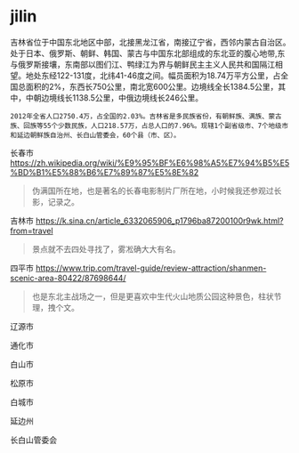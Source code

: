 # jilin

吉林省位于中国东北地区中部，北接黑龙江省，南接辽宁省，西邻内蒙古自治区。处于日本、俄罗斯、朝鲜、韩国、蒙古与中国东北部组成的东北亚的腹心地带,东与俄罗斯接壤，东南部以图们江、鸭绿江为界与朝鲜民主主义人民共和国隔江相望。地处东经122-131度，北纬41-46度之间。幅员面积为18.74万平方公里，占全国总面积的2%，东西长750公里，南北宽600公里。边境线全长1384.5公里，其中，中朝边境线长1138.5公里，中俄边境线长246公里。

    2012年全省人口2750.4万，占全国的2.03%。吉林省是多民族省份，有朝鲜族、满族、蒙古族、回族等55个少数民族，人口218.57万，占总人口的7.96%。现辖1个副省级市、7个地级市和延边朝鲜族自治州、长白山管委会，60个县（市、区）。

长春市 https://zh.wikipedia.org/wiki/%E9%95%BF%E6%98%A5%E7%94%B5%E5%BD%B1%E5%88%B6%E7%89%87%E5%8E%82

> 伪满国所在地，也是著名的长春电影制片厂所在地，小时候我还参观过长影，记录之。

吉林市 https://k.sina.cn/article_6332065906_p1796ba87200100r9wk.html?from=travel

> 景点就不去四处寻找了，雾凇确大大有名。

四平市 https://www.trip.com/travel-guide/review-attraction/shanmen-scenic-area-80422/87698644/

> 也是东北主战场之一，但是更喜欢中生代火山地质公园这种景色，柱状节理，拽个文。

辽源市

通化市

白山市

松原市

白城市

延边州

长白山管委会